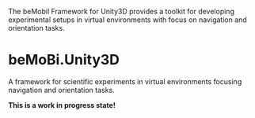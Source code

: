 
The beMobil Framework for Unity3D provides a toolkit for developing experimental setups in virtual environments with focus on navigation and orientation tasks.

# beMoBi.Unity3D
A framework for scientific experiments in virtual environments focusing navigation and orientation tasks.

**This is a work in progress state!**
